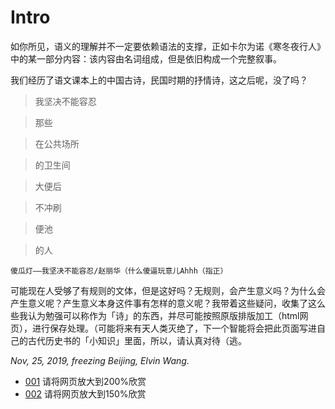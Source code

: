 # Intro

如你所见，语义的理解并不一定要依赖语法的支撑，正如卡尔为诺《寒冬夜行人》中的某一部分内容：该内容由名词组成，但是依旧构成一个完整叙事。

我们经历了语文课本上的中国古诗，民国时期的抒情诗，这之后呢，没了吗？

>我坚决不能容忍

>那些

>在公共场所

>的卫生间

>大便后

>不冲刷

>便池

>的人

`傻瓜灯——我坚决不能容忍/赵丽华（什么傻逼玩意儿Ahhh（指正）`

可能现在人受够了有规则的文体，但是这好吗？无规则，会产生意义吗？为什么会产生意义呢？产生意义本身这件事有怎样的意义呢？我带着这些疑问，收集了这么些我认为勉强可以称作为「诗」的东西，并尽可能按照原版排版加工（html网页），进行保存处理。（可能将来有天人类灭绝了，下一个智能将会把此页面写进自己的古代历史书的「小知识」里面，所以，请认真对待（逃。

*Nov, 25, 2019, freezing Beijing, Elvin Wang.*

* [001](001.html) 请将网页放大到200%欣赏
* [002](002.html) 请将网页放大到150%欣赏
